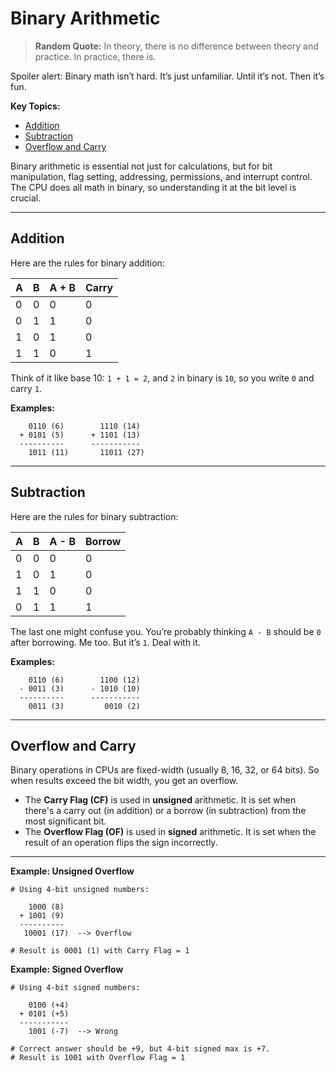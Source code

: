 # Binary Arithmetic

> **Random Quote:** In theory, there is no difference between theory and practice. In practice, there is.

Spoiler alert: Binary math isn’t hard. It’s just unfamiliar. Until it’s not. Then it’s fun.

**Key Topics:**

* [Addition](#addition)
* [Subtraction](#subtraction)
* [Overflow and Carry](#overflow-and-carry)

Binary arithmetic is essential not just for calculations, but for bit manipulation, flag setting, addressing, permissions, and interrupt control. The CPU does all math in binary, so understanding it at the bit level is crucial.

---

## Addition

Here are the rules for binary addition:

| A | B | A + B | Carry |
| - | - | ----- | ----- |
| 0 | 0 | 0     | 0     |
| 0 | 1 | 1     | 0     |
| 1 | 0 | 1     | 0     |
| 1 | 1 | 0     | 1     |

Think of it like base 10: `1 + 1 = 2`, and `2` in binary is `10`, so you write `0` and carry `1`.

**Examples:**

```
    0110 (6)        1110 (14)
  + 0101 (5)      + 1101 (13)
  ----------      -----------
    1011 (11)       11011 (27)
```

---

## Subtraction

Here are the rules for binary subtraction:

| A | B | A - B | Borrow |
| - | - | ----- | ------ |
| 0 | 0 | 0     | 0      |
| 1 | 0 | 1     | 0      |
| 1 | 1 | 0     | 0      |
| 0 | 1 | 1     | 1      |

The last one might confuse you. You’re probably thinking `A - B` should be `0` after borrowing. Me too. But it’s `1`. Deal with it.

**Examples:**

```
    0110 (6)        1100 (12)
  - 0011 (3)      - 1010 (10)
  ----------      -----------
    0011 (3)         0010 (2)
```

---

## Overflow and Carry

Binary operations in CPUs are fixed-width (usually 8, 16, 32, or 64 bits). So when results exceed the bit width, you get an overflow.

* The **Carry Flag (CF)** is used in **unsigned** arithmetic. It is set when there's a carry out (in addition) or a borrow (in subtraction) from the most significant bit.
* The **Overflow Flag (OF)** is used in **signed** arithmetic. It is set when the result of an operation flips the sign incorrectly.

---

**Example: Unsigned Overflow**

```
# Using 4-bit unsigned numbers:

    1000 (8)
  + 1001 (9)
  ----------
   10001 (17)  --> Overflow

# Result is 0001 (1) with Carry Flag = 1
```

**Example: Signed Overflow**

```
# Using 4-bit signed numbers:

    0100 (+4)
  + 0101 (+5)
  -----------
    1001 (-7)  --> Wrong

# Correct answer should be +9, but 4-bit signed max is +7.
# Result is 1001 with Overflow Flag = 1
```